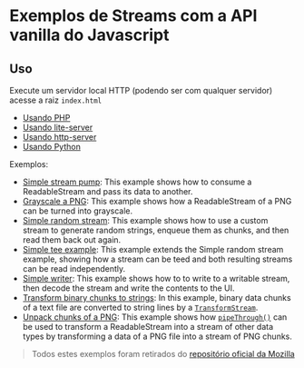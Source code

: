 # Exemplos de Streams com a API vanilla do Javascript

## Uso

Execute um servidor local HTTP (podendo ser com qualquer servidor) acesse a raiz `index.html`

- [Usando PHP](https://secure.php.net/manual/pt_BR/features.commandline.webserver.php)
- [Usando lite-server](https://github.com/johnpapa/lite-server)
- [Usando http-server](https://www.npmjs.com/package/http-server)
- [Usando Python](https://developer.mozilla.org/en-US/docs/Learn/Common_questions/set_up_a_local_testing_server)

Exemplos:
* [Simple stream pump](http://mdn.github.io/dom-examples/streams/simple-pump/): This example shows how to consume a ReadableStream and pass its data to another.
* [Grayscale a PNG](http://mdn.github.io/dom-examples/streams/grayscale-png/): This example shows how a ReadableStream of a PNG can be turned into grayscale.
* [Simple random stream](http://mdn.github.io/dom-examples/streams/simple-random-stream/): This example shows how to use a custom stream to generate random strings, enqueue them as chunks, and then read them back out again.
* [Simple tee example](http://mdn.github.io/dom-examples/streams/simple-tee-example/): This example extends the Simple random stream example, showing how a stream can be teed and both resulting streams can be read independently.
* [Simple writer](http://mdn.github.io/dom-examples/streams/simple-writer/): This example shows how to to write to a writable stream, then decode the stream and write the contents to the UI.
* [Transform binary chunks to strings](http://mdn.github.io/dom-examples/streams/strings-transform-stream/): In this example, binary data chunks of a text file are converted to string lines by a [```TransformStream```](https://developer.mozilla.org/en-US/docs/Web/API/TransformStream).
* [Unpack chunks of a PNG](http://mdn.github.io/dom-examples/streams/png-transform-stream/): This example shows how [```pipeThrough()```](https://developer.mozilla.org/en-US/docs/Web/API/ReadableStream/pipeThrough) can be used to transform a ReadableStream into a stream of other data types by transforming a data of a PNG file into a stream of PNG chunks.

> Todos estes exemplos foram retirados do [repositório oficial da Mozilla](https://github.com/mdn/dom-examples/tree/master/streams)
